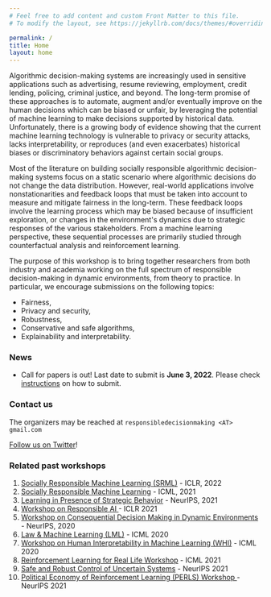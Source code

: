 ```yaml
---
# Feel free to add content and custom Front Matter to this file.
# To modify the layout, see https://jekyllrb.com/docs/themes/#overriding-theme-defaults

permalink: /
title: Home
layout: home
---
```


<!-- > "All communication must lead to change." -- Aristotle -->

<!-- 
<figure>
	<div style="text-align:center">
		<img src="assets/img/banner.png" alt="A logo image for the rethinking ML papers workshop, designed by Falaah Arif Khan" />
		<figcaption>Image Credits: <a href="https://falaaharifkhan.github.io/research/">Falaah Arif Khan</a></figcaption>
	</div>
</figure>
-->

<!-- > Join us at our ICLR workshop on **Friday, May 7 2021** (0800 hrs - 1500 hrs Eastern Daylight Time) -->


Algorithmic decision-making systems are increasingly used in sensitive applications such as advertising, resume reviewing, employment, credit lending, policing, criminal justice, and beyond. The long-term promise of these approaches is to automate, augment and/or eventually improve on the human decisions which can be biased or unfair, by leveraging the potential of machine learning to make decisions supported by historical data. Unfortunately, there is a growing body of evidence showing that the current machine learning technology is vulnerable to privacy or security attacks, lacks interpretability, or reproduces (and even exacerbates) historical biases or discriminatory behaviors against certain social groups.

Most of the literature on building socially responsible algorithmic decision-making systems focus on a static scenario where algorithmic decisions do not change the data distribution. However, real-world applications involve nonstationarities and feedback loops that must be taken into account to measure and mitigate fairness in the long-term. These feedback loops involve the learning process which may be biased because of insufficient exploration, or changes in the environment's dynamics due to strategic responses of the various stakeholders. From a machine learning perspective, these sequential processes are primarily studied through counterfactual analysis and reinforcement learning.

The purpose of this workshop is to bring together researchers from both industry and academia working on the full spectrum of responsible decision-making in dynamic environments, from theory to practice. In particular, we encourage submissions on the following topics:
* Fairness,
* Privacy and security,
* Robustness,
* Conservative and safe algorithms,
* Explainability and interpretability.


### News

* Call for papers is out! Last date to submit is **June 3, 2022**. Please check [instructions](submit) on how to submit.

<!--
* [Schedule](schedule) updated. 
* Accepted papers and reviews [available](papers)
* Thank you [reviewers](people/#reviewers)! 
-->


### Contact us

The organizers may be reached at `responsibledecisionmaking <AT> gmail.com`

[Follow us on Twitter](https://twitter.com/responsibledec1)!


### Related past workshops


1. [Socially Responsible Machine Learning (SRML)](https://iclrsrml.github.io/) - ICLR, 2022
2. [Socially Responsible Machine Learning](https://icmlsrml2021.github.io/) - ICML, 2021
3. [Learning in Presence of Strategic Behavior](https://sites.google.com/view/strategicml/) - NeurIPS, 2021
4. [Workshop on Responsible AI ](https://sites.google.com/view/rai-workshop/home) - ICLR 2021
5. [Workshop on Consequential Decision Making in Dynamic Environments](https://dynamicdecisions.github.io/) - NeurIPS, 2020
6. [Law & Machine Learning (LML)](https://sites.google.com/view/icml-law-and-ml-2020/home) - ICML 2020
7. [Workshop on Human Interpretability in Machine Learning (WHI)](https://sites.google.com/view/whi2020) - ICML 2020 
8. [Reinforcement Learning for Real Life Workshop](https://sites.google.com/view/RL4RealLife) - ICML 2021
9. [Safe and Robust Control of Uncertain Systems](https://sites.google.com/view/safe-robust-control/home) - NeurIPS 2021 
10. [Political Economy of Reinforcement Learning (PERLS) Workshop
](https://perls-workshop.github.io/) - NeurIPS 2021